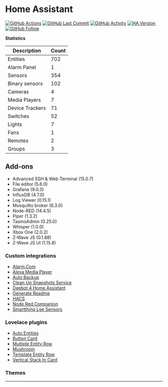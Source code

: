 # Home Assistant

[![GitHub Actions][actions-shield]][actions]
[![GitHub Last Commit][last-commit-shield]][last-commit]
[![GitHub Activity][activity-shield]][activity]
[![HA Version][ha-shield]][ha]
[![GitHub Follow][github-shield]][github]


**Statistics**

Description | Count
-- | --
Entities | 702
Alarm Panel | 1
Sensors | 354
Binary sensors | 102
Cameras | 4
Media Players | 7
Device Trackers  | 71
Switches | 52
Lights | 7
Fans | 1
Remotes | 2
Groups | 3

## Add-ons
- Advanced SSH & Web Terminal (15.0.7)
- File editor (5.6.0)
- Grafana (9.0.3)
- InfluxDB (4.7.0)
- Log Viewer (0.15.1)
- Mosquitto broker (6.3.0)
- Node-RED (14.4.5)
- Piper (1.3.2)
- TasmoAdmin (0.25.0)
- Whisper (1.0.0)
- Xbox One (2.0.2)
- Z-Wave JS (0.1.88)
- Z-Wave JS UI (1.15.8)

### Custom integrations
- [Alarm.Com](https://github.com/pyalarmdotcom/alarmdotcom)
- [Alexa Media Player](https://github.com/custom-components/alexa_media_player)
- [Auto Backup](https://github.com/jcwillox/hass-auto-backup)
- [Clean Up Snapshots Service](https://github.com/tmonck/clean_up_snapshots)
- [Deebot 4 Home Assistant](https://github.com/DeebotUniverse/Deebot-4-Home-Assistant)
- [Generate Readme](https://github.com/custom-components/readme)
- [HACS](https://github.com/hacs/integration)
- [Node Red Companion](https://github.com/zachowj/hass-node-red)
- [Smartthinq Lge Sensors](https://github.com/ollo69/ha-smartthinq-sensors)

### Lovelace plugins
- [Auto Entities](https://github.com/thomasloven/lovelace-auto-entities)
- [Button Card](https://github.com/custom-cards/button-card)
- [Multiple Entity Row](https://github.com/benct/lovelace-multiple-entity-row)
- [Mushroom](https://github.com/piitaya/lovelace-mushroom)
- [Template Entity Row](https://github.com/thomasloven/lovelace-template-entity-row)
- [Vertical Stack In Card](https://github.com/ofekashery/vertical-stack-in-card)

### Themes


***

[last-commit]: https://github.com/stroodl3bug/upgraded-couscous/commits/master
[last-commit-shield]: https://img.shields.io/github/last-commit/stroodl3bug/upgraded-couscous?style=for-the-badge
[activity-shield]: https://img.shields.io/github/commit-activity/m/stroodl3bug/upgraded-couscous?style=for-the-badge
[activity]: https://github.com/stroodl3bug/upgraded-couscous/commits/master
[ha-shield]: https://img.shields.io/badge/Home%20Assistant-2023.8.4-brightgreen?style=for-the-badge
[ha]: https://github.com/home-assistant/home-assistant/releases/latest
[github-shield]: https://img.shields.io/github/stars/stroodl3bug/upgraded-couscous?label=STARS&amp;logo=Github&amp;style=for-the-badge
[github]: https://github.com/stroodl3bug/upgraded-couscous
[actions-shield]:https://github.com/stroodl3bug/upgraded-couscous/actions/workflows/home-assistant.yml?style=for-the-badge
[actions]: https://github.com/stroodl3bug/upgraded-couscous/actions